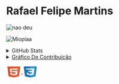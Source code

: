 

<h1>Rafael Felipe Martins</h1>

<img src="https://raw.githubusercontent.com/mRB0/many-windows-3.1-icons-in-png-format/master/FFICO022.PNG" alt="nao deu"/>
<p align="left"> <img src="https://komarev.com/ghpvc/?username=Miopiaa&label=Profile%20views&color=0e75b6&style=flat" alt="Miopiaa" /> </p>
<details>
  <summary>GitHub Stats</summary>
<div>
  <a href="https://github.com/Miopiaa">
  <img height="180em" src="https://github-readme-stats.vercel.app/api?username=Miopiaa&show_icons=true&theme=dark&include_all_commits=true&count_private=true"/> 
</div>
</details>
  
<details>
  <summary>Gráfico De Contribuição</summary>
 <p> 
   
 ![Mitul's GitHub activity graph](https://activity-graph.herokuapp.com/graph?username=Miopiaa&theme=xcode)
   
 </p> 
</details>
  
<div style="display: inline_block"><br>
  <img align="center" alt="Rafa-HTML" height="30" width="40" src="https://raw.githubusercontent.com/devicons/devicon/master/icons/html5/html5-original.svg">
  <img align="center" alt="Rafa-CSS" height="30" width="40" src="https://raw.githubusercontent.com/devicons/devicon/master/icons/css3/css3-original.svg">
</div>

